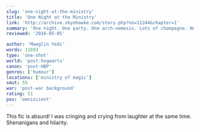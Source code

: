 ```yaml
---
slug: 'one-night-at-the-ministry'
title: 'One Night at the Ministry'
link: 'http://archive.skyehawke.com/story.php?no=11244&chapter=1'
summary: 'One night. One party. One arch-nemesis. Lots of champagne. Now all Harry has to do is survive. '
reviewed: '2016-05-05'

author: 'Maeglin Yedi'
words: 11693
type: 'one-shot'
world: 'post-hogwarts'
canon: 'post-HBP'
genres: ['humour']
locations: ['ministry of magic']
smut: 55
war: 'post-war background'
rating: 51
pov: 'omniscient'
---
```


This fic is absurd! I was cringing and crying from laughter at the same time. Shenanigans and hilarity.

